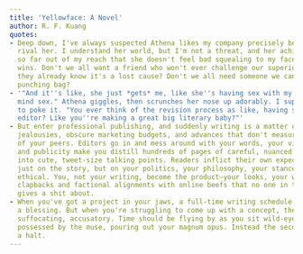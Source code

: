 ```yaml
---
title: 'Yellowface: A Novel'
author: R. F. Kuang
quotes:
- Deep down, I've always suspected Athena likes my company precisely because I can't
  rival her. I understand her world, but I'm not a threat, and her achievements are
  so far out of my reach that she doesn't feel bad squealing to my face about her
  wins. Don't we all want a friend who won't ever challenge our superiority, because
  they already know it's a lost cause? Don't we all need someone we can treat as a
  punching bag?
- '"And it''s like, she just *gets* me, like she''s having sex with my words. Like,
  mind sex." Athena giggles, then scrunches her nose up adorably. I suppress the impulse
  to poke it. "You ever think of the revision process as like, having sex with your
  editor? Like you''re making a great big literary baby?"'
- But enter professional publishing, and suddenly writing is a matter of professional
  jealousies, obscure marketing budgets, and advances that don't measure up to those
  of your peers. Editors go in and mess around with your words, your vision. Marketing
  and publicity make you distill hundreds of pages of careful, nuanced reflection
  into cute, tweet-size talking points. Readers inflict their own expectations, not
  just on the story, but on your politics, your philosophy, your stance on all things
  ethical. You, not your writing, become the product—your looks, your wit, your quippy
  clapbacks and factional alignments with online beefs that no one in the real world
  gives a shit about.
- When you've got a project in your jaws, a full-time writing schedule feels like
  a blessing. But when you're struggling to come up with a concept, the hours feel
  suffocating, accusatory. Time should be flying by as you sit wild-eyed at your laptop,
  possessed by the muse, pouring out your magnum opus. Instead the seconds creep to
  a halt.
---
```

